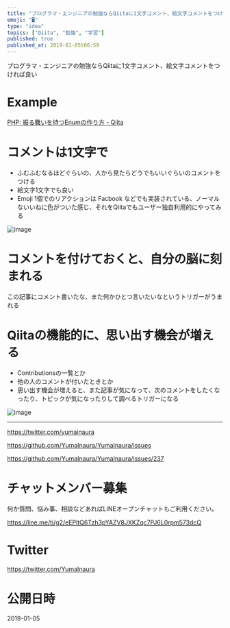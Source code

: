 ```yaml
---
title: "プログラマ・エンジニアの勉強ならQiitaに1文字コメント、絵文字コメントをつければ良い"
emoji: "🖥"
type: "idea"
topics: ["Qiita", "勉強", "学習"]
published: true
published_at: 2019-01-05t06:59
---
```


プログラマ・エンジニアの勉強ならQiitaに1文字コメント、絵文字コメントをつければ良い

# Example

[PHP: 振る舞いを持つEnumの作り方 - Qiita](https://qiita.com/suin/items/17ee61d7e75b422a7ec3#comment-1d1464a7964c244c4755)

# コメントは1文字で

- ふむふむなるほどぐらいの、人から見たらどうでもいいぐらいのコメントをつける
- 絵文字1文字でも良い
- Emoji 1個でのリアクションは Facbook などでも実装されている、ノーマルないいねに色がついた感じ、それをQiitaでもユーザー独自利用的にやってみる

![image](https://user-images.githubusercontent.com/13635059/50712937-a469cc00-10b6-11e9-8901-45ea9b6a8b85.png)

# コメントを付けておくと、自分の脳に刻まれる

この記事にコメント書いたな、また何かひとつ言いたいなというトリガーがうまれる

# Qiitaの機能的に、思い出す機会が増える

- Contributionsの一覧とか
- 他の人のコメントが付いたときとか
- 思い出す機会が増えると、また記事が気になって、次のコメントをしたくなったり、トピックが気になったりして調べるトリガーになる

![image](https://user-images.githubusercontent.com/13635059/50713138-425d9680-10b7-11e9-80f2-5045bfafa598.png)

---

https://twitter.com/yumainaura

https://github.com/YumaInaura/YumaInaura/issues



https://github.com/YumaInaura/YumaInaura/issues/237








<!-- Update From Qiita API -->

# チャットメンバー募集


何か質問、悩み事、相談などあればLINEオープンチャットもご利用ください。

https://line.me/ti/g2/eEPltQ6Tzh3pYAZV8JXKZqc7PJ6L0rpm573dcQ





# Twitter


https://twitter.com/YumaInaura


<!-- Update From Qiita API -->



# 公開日時

2019-01-05
